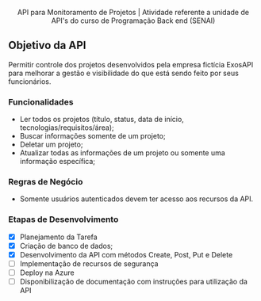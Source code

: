 <p align="center"> API para Monitoramento de Projetos | Atividade referente a unidade de API's do curso de Programação Back end (SENAI) </p>

## Objetivo da API
Permitir controle dos projetos desenvolvidos pela empresa fictícia ExosAPI para melhorar a gestão e visibilidade do que está sendo feito por seus funcionários.

### Funcionalidades

* Ler todos os projetos (título, status, data de início, tecnologias/requisitos/área);
* Buscar informações somente de um projeto;
* Deletar um projeto;
* Atualizar todas as informações de um projeto ou somente uma informação específica;

### Regras de Negócio

* Somente usuários autenticados devem ter acesso aos recursos da API.

### Etapas de Desenvolvimento 

- [x] Planejamento da Tarefa
- [x] Criação de banco de dados;
- [x] Desenvolvimento da API com métodos Create, Post, Put e Delete
- [ ] Implementação de recursos de segurança
- [ ] Deploy na Azure
- [ ] Disponibilização de documentação com instruções para utilização da API
